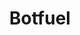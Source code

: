 ---
blog: https://medium.com/botfuel
facebook: https://facebook.com/botfuel
git: https://github.com/Botfuel
linkedin: https://linkedin.com/company/10593826
logohandle: botfuelio
sort: botfuel
title: Botfuel
twitter: https://x.com/botfuel
website: https://www.botfuel.io/en
---